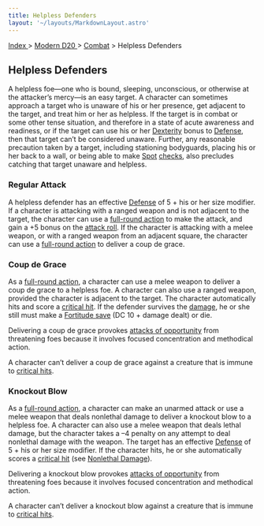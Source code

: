 ```yaml
---
title: Helpless Defenders
layout: '~/layouts/MarkdownLayout.astro'
---
```


[ Index ](/) > [ Modern D20 ](/modern.d20.srd) > [Combat](/modern.d20.srd/combat) > Helpless Defenders

## Helpless Defenders

A helpless foe—one who is bound, sleeping, unconscious, or otherwise at the
attacker’s mercy—is an easy target. A character can sometimes approach a
target who is unaware of his or her presence, get adjacent to the target, and
treat him or her as helpless. If the target is in combat or some other tense
situation, and therefore in a state of acute awareness and readiness, or if
the target can use his or her
[Dexterity](/modern.d20.srd/basics/ability.scores) bonus to
[Defense](/modern.d20.srd/combat/defense), then that target can’t be
considered unaware. Further, any reasonable precaution taken by a target,
including stationing bodyguards, placing his or her back to a wall, or being
able to make [Spot](/modern.d20.srd/skills/spot)
[checks](/modern.d20.srd/skills/skill.basics), also precludes
catching that target unaware and helpless.

### Regular Attack

A helpless defender has an effective [Defense](/modern.d20.srd/combat/defense)
of 5 + his or her size modifier. If a character is attacking with a ranged
weapon and is not adjacent to the target, the character can use a [full-round action](/modern.d20.srd/combat/full.round.actions) to make the attack, and
gain a +5 bonus on the [attack roll](/modern.d20.srd/combat/attack.roll). If
the character is attacking with a melee weapon, or with a ranged weapon from
an adjacent square, the character can use a [full-round action](/modern.d20.srd/combat/full.round.actions) to deliver a coup de grace.

### Coup de Grace

As a [full-round action](/modern.d20.srd/combat/full.round.actions), a
character can use a melee weapon to deliver a coup de grace to a helpless foe.
A character can also use a ranged weapon, provided the character is adjacent
to the target. The character automatically hits and score a [critical hit](/modern.d20.srd/combat/critical.hits). If the defender survives the
[damage](/modern.d20.srd/combat/damage), he or she still must make a
[Fortitude save](/modern.d20.srd/basics/saving.throws) (DC 10 + damage dealt)
or die.

Delivering a coup de grace provokes [attacks of opportunity](/modern.d20.srd/combat/attacks.of.opportunity) from threatening
foes because it involves focused concentration and methodical action.

A character can’t deliver a coup de grace against a creature that is immune to
[critical hits](/modern.d20.srd/combat/critical.hits).

### Knockout Blow

As a [full-round action](/modern.d20.srd/combat/full.round.actions), a
character can make an unarmed attack or use a melee weapon that deals
nonlethal damage to deliver a knockout blow to a helpless foe. A character can
also use a melee weapon that deals lethal damage, but the character takes a –4
penalty on any attempt to deal nonlethal damage with the weapon. The target
has an effective [Defense](/modern.d20.srd/combat/defense) of 5 + his or her
size modifier. If the character hits, he or she automatically scores a
[critical hit](/modern.d20.srd/combat/critical.hits) (see [Nonlethal Damage](/modern.d20.srd/combat/damage)).

Delivering a knockout blow provokes [attacks of opportunity](/modern.d20.srd/combat/attacks.of.opportunity) from threatening
foes because it involves focused concentration and methodical action.

A character can’t deliver a knockout blow against a creature that is immune to
[critical hits](/modern.d20.srd/combat/critical.hits).

